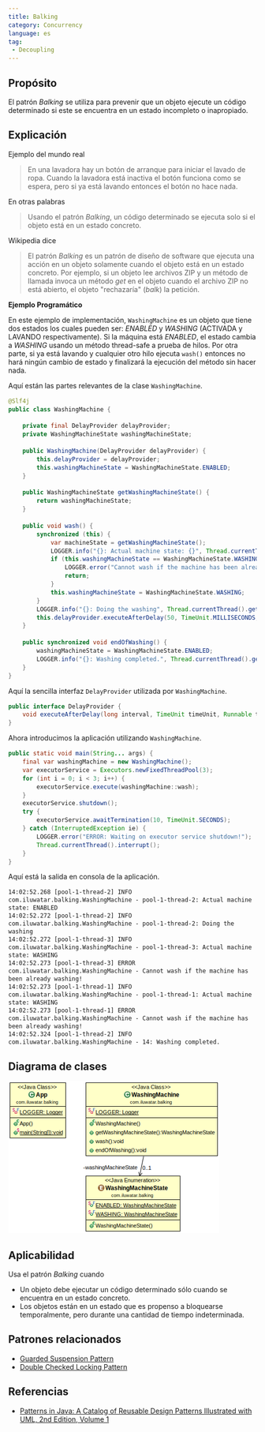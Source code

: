 ```yaml
---
title: Balking
category: Concurrency
language: es
tag:
 - Decoupling
---
```


## Propósito

El patrón _Balking_ se utiliza para prevenir que un objeto ejecute un código determinado si
este se encuentra en un estado incompleto o inapropiado.

## Explicación

Ejemplo del mundo real

> En una lavadora hay un botón de arranque para iniciar el lavado de ropa. Cuando la lavadora
> está inactiva el botón funciona como se espera, pero si ya está lavando entonces el botón no hace
> nada.

En otras palabras

> Usando el patrón _Balking_, un código determinado se ejecuta solo si el objeto está en un estado concreto.

Wikipedia dice

> El patrón _Balking_ es un patrón de diseño de software que ejecuta una acción en un objeto solamente cuando
> el objeto está en un estado concreto. Por ejemplo, si un objeto lee archivos ZIP y un método de llamada
> invoca un método _get_ en el objeto cuando el archivo ZIP no está abierto, el objeto "rechazaría" (_balk_)
> la petición.

**Ejemplo Programático**

En este ejemplo de implementación, `WashingMachine` es un objeto que tiene dos estados los cuales pueden
ser: _ENABLED_ y _WASHING_ (ACTIVADA y LAVANDO respectivamente). Si la máquina está _ENABLED_, el estado
cambia a _WASHING_ usando un método thread-safe a prueba de hilos. Por otra parte, si ya está lavando y
cualquier otro hilo ejecuta `wash()` entonces no hará ningún cambio de estado y finalizará la ejecución del
método sin hacer nada.

Aquí están las partes relevantes de la clase `WashingMachine`.

```java
@Slf4j
public class WashingMachine {

    private final DelayProvider delayProvider;
    private WashingMachineState washingMachineState;

    public WashingMachine(DelayProvider delayProvider) {
        this.delayProvider = delayProvider;
        this.washingMachineState = WashingMachineState.ENABLED;
    }

    public WashingMachineState getWashingMachineState() {
        return washingMachineState;
    }
    
    public void wash() {
        synchronized (this) {
            var machineState = getWashingMachineState();
            LOGGER.info("{}: Actual machine state: {}", Thread.currentThread().getName(), machineState);
            if (this.washingMachineState == WashingMachineState.WASHING) {
                LOGGER.error("Cannot wash if the machine has been already washing!");
                return;
            }
            this.washingMachineState = WashingMachineState.WASHING;
        }
        LOGGER.info("{}: Doing the washing", Thread.currentThread().getName());
        this.delayProvider.executeAfterDelay(50, TimeUnit.MILLISECONDS, this::endOfWashing);
    }
    
    public synchronized void endOfWashing() {
        washingMachineState = WashingMachineState.ENABLED;
        LOGGER.info("{}: Washing completed.", Thread.currentThread().getId());
    }
}
```

Aquí la sencilla interfaz `DelayProvider` utilizada por `WashingMachine`.

```java
public interface DelayProvider {
    void executeAfterDelay(long interval, TimeUnit timeUnit, Runnable task);
}
```

Ahora introducimos la aplicación utilizando `WashingMachine`.

```java
public static void main(String... args) {
    final var washingMachine = new WashingMachine();
    var executorService = Executors.newFixedThreadPool(3);
    for (int i = 0; i < 3; i++) {
        executorService.execute(washingMachine::wash);
    }
    executorService.shutdown();
    try {
        executorService.awaitTermination(10, TimeUnit.SECONDS);    
    } catch (InterruptedException ie) {
        LOGGER.error("ERROR: Waiting on executor service shutdown!");
        Thread.currentThread().interrupt();
    }
}
```

Aquí está la salida en consola de la aplicación.

```
14:02:52.268 [pool-1-thread-2] INFO com.iluwatar.balking.WashingMachine - pool-1-thread-2: Actual machine state: ENABLED
14:02:52.272 [pool-1-thread-2] INFO com.iluwatar.balking.WashingMachine - pool-1-thread-2: Doing the washing
14:02:52.272 [pool-1-thread-3] INFO com.iluwatar.balking.WashingMachine - pool-1-thread-3: Actual machine state: WASHING
14:02:52.273 [pool-1-thread-3] ERROR com.iluwatar.balking.WashingMachine - Cannot wash if the machine has been already washing!
14:02:52.273 [pool-1-thread-1] INFO com.iluwatar.balking.WashingMachine - pool-1-thread-1: Actual machine state: WASHING
14:02:52.273 [pool-1-thread-1] ERROR com.iluwatar.balking.WashingMachine - Cannot wash if the machine has been already washing!
14:02:52.324 [pool-1-thread-2] INFO com.iluwatar.balking.WashingMachine - 14: Washing completed.
```

## Diagrama de clases

![alt text](./etc/balking.png "Balking")

## Aplicabilidad

Usa el patrón _Balking_ cuando

* Un objeto debe ejecutar un código determinado sólo cuando se encuentra en un estado concreto.
* Los objetos están en un estado que es propenso a bloquearse temporalmente, pero durante una cantidad de tiempo indeterminada.

## Patrones relacionados

* [Guarded Suspension Pattern](https://java-design-patterns.com/patterns/guarded-suspension/)
* [Double Checked Locking Pattern](https://java-design-patterns.com/patterns/double-checked-locking/)

## Referencias

* [Patterns in Java: A Catalog of Reusable Design Patterns Illustrated with UML, 2nd Edition, Volume 1](https://www.amazon.com/gp/product/0471227293/ref=as_li_qf_asin_il_tl?ie=UTF8&tag=javadesignpat-20&creative=9325&linkCode=as2&creativeASIN=0471227293&linkId=0e39a59ffaab93fb476036fecb637b99)
